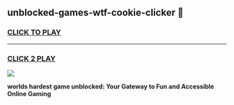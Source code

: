 
## unblocked-games-wtf-cookie-clicker 👋
<h3>
<a href="https://premium.freeplayer.one?title=unblocked-games-wtf-cookie-clicker&ref=14F">CLICK TO PLAY</a></h3>
<hr>

<h3>
<a href="https://premium.freeplayer.one?title=unblocked-games-wtf-cookie-clicker&ref=14F">CLICK 2 PLAY</a>
  
</h3>

<a href="https://premium.freeplayer.one?title=unblocked-games-wtf-cookie-clicker&ref=12F/"><img src="https://clearcache.store/games.png"></a>


**worlds hardest game unblocked: Your Gateway to Fun and Accessible Online Gaming**
